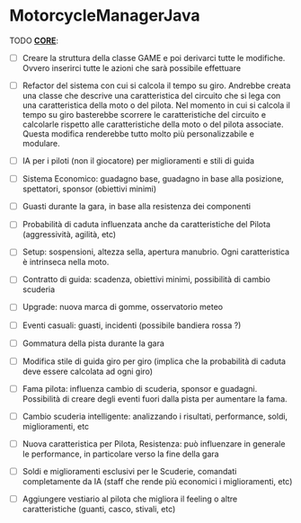 # MotorcycleManagerJava

TODO **<u>CORE</u>**:

- [ ] Creare la struttura della classe GAME e poi derivarci tutte le modifiche. Ovvero inserirci tutte le azioni che sarà possibile effettuare

- [ ] Refactor del sistema con cui si calcola il tempo su giro. Andrebbe creata una classe che descrive una caratteristica del circuito che si lega con una caratteristica della moto o del pilota. Nel momento in cui si calcola il tempo su giro basterebbe scorrere le caratteristiche del circuito e calcolarle rispetto alle caratteristiche della moto o del pilota associate. Questa modifica renderebbe tutto molto più personalizzabile e modulare.

- [ ] IA per i piloti (non il giocatore) per miglioramenti e stili di guida

- [ ] Sistema Economico: guadagno base, guadagno in base alla posizione, spettatori, sponsor (obiettivi minimi)

- [ ] Guasti durante la gara, in base alla resistenza dei componenti

- [ ] Probabilità di caduta influenzata anche da caratteristiche del Pilota (aggressività, agilità, etc)

- [ ] Setup: sospensioni, altezza sella, apertura manubrio. Ogni caratteristica è intrinseca nella moto.

- [ ] Contratto di guida: scadenza, obiettivi minimi, possibilità di cambio scuderia

- [ ] Upgrade: nuova marca di gomme, osservatorio meteo

- [ ] Eventi casuali: guasti, incidenti (possibile bandiera rossa ?)

- [ ] Gommatura della pista durante la gara

- [ ] Modifica stile di guida giro per giro (implica che la probabilità di caduta deve essere calcolata ad ogni giro)

- [ ] Fama pilota: influenza cambio di scuderia, sponsor e guadagni. Possibilità di creare degli eventi fuori dalla pista per aumentare la fama.

- [ ] Cambio scuderia intelligente: analizzando i risultati, performance, soldi, miglioramenti, etc

- [ ] Nuova caratteristica per Pilota, Resistenza: può influenzare in generale le performance, in particolare verso la fine della gara

- [ ]  Soldi e miglioramenti esclusivi per le Scuderie, comandati completamente da IA (staff che rende più economici i miglioramenti, etc)

- [ ] Aggiungere vestiario al pilota che migliora il feeling o altre caratteristiche (guanti, casco, stivali, etc)
